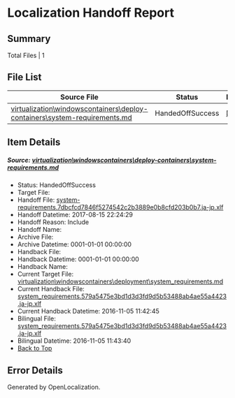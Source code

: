 # <a name='report-top'></a> Localization Handoff Report

## Summary
 Total Files | 1

## File List
 Source File | Status | Details 
 ----------- | ------ | ------- 
 [virtualization\windowscontainers\deploy-containers\system-requirements.md](https://github.com/Microsoft/Virtualization-Documentation-Private/blob/b3b6bef634ddcaa6ecc162ab53d68390f8926051/virtualization/windowscontainers/deploy-containers/system-requirements.md) | HandedOffSuccess | [Details](#982d5cc5c070d5403834b7c63c68b736c79ce04d292)

## Item Details
##### <a name='982d5cc5c070d5403834b7c63c68b736c79ce04d292'></a> Source: [virtualization\windowscontainers\deploy-containers\system-requirements.md](https://github.com/Microsoft/Virtualization-Documentation-Private/blob/b3b6bef634ddcaa6ecc162ab53d68390f8926051/virtualization/windowscontainers/deploy-containers/system-requirements.md)
* Status: HandedOffSuccess
* Target File: 
* Handoff File: [system-requirements.7dbcfcd7846f5274542c2b3889e0b8cfd203b0b7.ja-jp.xlf](https://github.com/MicrosoftDocs/Virtualization-Documentation-Private.handoff/blob/6522d56fa460b79ca0db41b83239adb52c1bd84a/ol-handoff/MicrosoftDocs/Virtualization-Documentation-Private.ja-jp/live/system-requirements.7dbcfcd7846f5274542c2b3889e0b8cfd203b0b7.ja-jp.xlf)
* Handoff Datetime: 2017-08-15 22:24:29
* Handoff Reason: Include
* Handoff Name: 
* Archive File: 
* Archive Datetime: 0001-01-01 00:00:00
* Handback File: 
* Handback Datetime: 0001-01-01 00:00:00
* Handback Name: 
* Current Target File: [virtualization\windowscontainers\deployment\system_requirements.md](https://github.com/MicrosoftDocs/Virtualization-Documentation-Private.ja-jp/blob/6db2831130711d635a0654722908c7a57b381358/virtualization/windowscontainers/deployment/system_requirements.md)
* Current Handback File: [system_requirements.579a5475e3bd1d3d3fd9d5b53488ab4ae55a4423.ja-jp.xlf](https://github.com/MicrosoftDocs/Virtualization-Documentation-Private.handback/blob/1dd3a3e08b3c5e6cafc0502bfd7b2f4dd2dc806b/ol-handback/Microsoft/Virtualization-Documentation-Private.ja-jp/live/system_requirements.579a5475e3bd1d3d3fd9d5b53488ab4ae55a4423.ja-jp.xlf)
* Current Handback Datetime: 2016-11-05 11:42:45
* Bilingual File: [system_requirements.579a5475e3bd1d3d3fd9d5b53488ab4ae55a4423.ja-jp.xlf](https://github.com/MicrosoftDocs/Virtualization-Documentation-Private.handback/blob/1dd3a3e08b3c5e6cafc0502bfd7b2f4dd2dc806b/ol-handback/Microsoft/Virtualization-Documentation-Private.ja-jp/live/system_requirements.579a5475e3bd1d3d3fd9d5b53488ab4ae55a4423.ja-jp.xlf)
* Bilingual Datetime: 2016-11-05 11:43:40
* [Back to Top](#report-top)


## Error Details

Generated by OpenLocalization.
